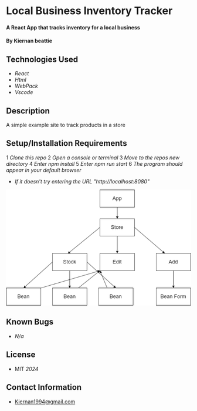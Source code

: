 # Local Business Inventory Tracker

#### A React App that tracks inventory for a local business

#### By Kiernan beattie

## Technologies Used

* _React_
* _Html_
* _WebPack_
* _Vscode_

##  Description

 A simple example site to track products in a store

## Setup/Installation Requirements

1 _Clone this repo_
2 _Open a console or terminal_
3 _Move to the repos new directory_
4 _Enter npm install_
5 _Enter npm run start_
6 _The program should appear in your default browser_
  * _If it doesn't try entering the URL "http://localhost:8080"_

![Alt text](diagram.png)

## Known Bugs

* _N/a_

## License

* MIT _2024_

## Contact Information

* Kiernan1994@gmail.com